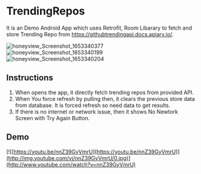 # TrendingRepos

It is an Demo Android App which uses Retrofit, Room Libarary to fetch and store Trending Repo from https://githubtrendingapi.docs.apiary.io/.

![honeyview_Screenshot_1653340377](https://user-images.githubusercontent.com/45495841/169907080-0772fc76-c46b-41d7-9529-f163b6bfba97.png) ![honeyview_Screenshot_1653340199](https://user-images.githubusercontent.com/45495841/169907089-f2db0ffd-3a73-4ace-b836-405032d3e1e6.png) ![honeyview_Screenshot_1653340204](https://user-images.githubusercontent.com/45495841/169907215-6ecf14be-e2cf-4188-8e5a-ffe48533e806.png)


## Instructions

1. When opens the app, it directly fetch trending repos from provided API.
2. When You force refresh by pulling then, it clears the previous store data from database. It is forced refresh so need data to get results.
3. If there is no internet or network issue, then it shows No Newtork Screen with Try Again Button.

## Demo


  [![[https://youtu.be/nnZ39GyVmrU](https://youtu.be/nnZ39GyVmrU)](http://img.youtube.com/vi/nnZ39GyVmrU/0.jpg)](http://www.youtube.com/watch?v=nnZ39GyVmrU)
